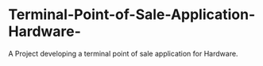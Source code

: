 # Terminal-Point-of-Sale-Application-Hardware-
A Project developing a terminal point of sale application for Hardware.
